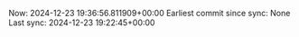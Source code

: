Now: 2024-12-23 19:36:56.811909+00:00 Earliest commit since sync: None Last sync: 2024-12-23 19:22:45+00:00
